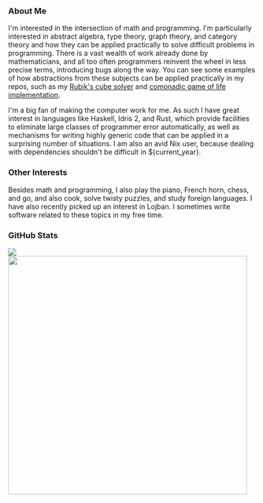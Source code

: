 ### About Me
I'm interested in the intersection of math and programming. I'm particularly interested in abstract algebra, type theory, graph theory, and category theory and how they can be applied practically to solve difficult problems in programming. There is a vast wealth of work already done by mathematicians, and all too often programmers reinvent the wheel in less precise terms, introducing bugs along the way. You can see some examples of how abstractions from these subjects can be applied practically in my repos, such as my [Rubik's cube solver](https://github.com/pnotequalnp/rubiks.idr) and [comonadic game of life implementation](https://github.com/pnotequalnp/game-of-life).

I'm a big fan of making the computer work for me. As such I have great interest in languages like Haskell, Idris 2, and Rust, which provide facilities to eliminate large classes of programmer error automatically, as well as mechanisms for writing highly generic code that can be applied in a surprising number of situations. I am also an avid Nix user, because dealing with dependencies shouldn't be difficult in ${current_year}.

### Other Interests
Besides math and programming, I also play the piano, French horn, chess, and go, and also cook, solve twisty puzzles, and study foreign languages. I have also recently picked up an interest in Lojban. I sometimes write software related to these topics in my free time.

### GitHub Stats
<a href="https://github.com/anuraghazra/github-readme-stats">
  <img align="center" src="https://github-readme-stats.vercel.app/api/top-langs/?username=pnotequalnp&layout=compact&theme=material-palenight&langs_count=8&hide=Shell,Vim%20script,Emacs%20Lisp,CMake,C,Makefile,Yacc,Lex" />
</a>
<a href="https://github.com/anuraghazra/github-readme-stats">
  <img align="center" width=485 src="https://github-readme-stats.vercel.app/api?username=pnotequalnp&theme=material-palenight&count_private=true&show_icons=true" />
</a>
